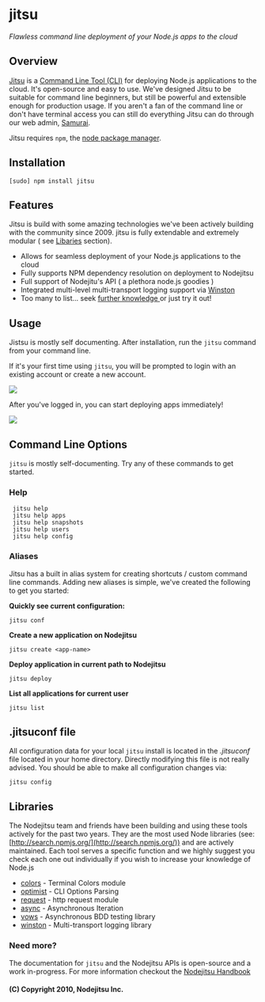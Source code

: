 # jitsu
*Flawless command line deployment of your Node.js apps to the cloud*

## Overview

[Jitsu](http://github.com/nodejitsu/jitsu) is a [Command Line Tool (CLI)](http://en.wikipedia.org/wiki/Command-line_interface) for deploying Node.js applications to the cloud. It's open-source and easy to use. We've designed Jitsu to be suitable for command line beginners, but still be powerful and extensible enough for production usage. If you aren't a fan of the command line or don't have terminal access you can still do everything Jitsu can do through our web admin, [Samurai](http://nodejitsu.com). 

Jitsu requires `npm`, the [node package manager](http://npmjs.org).


## Installation

    [sudo] npm install jitsu

## Features

Jitsu is build with some amazing technologies we've been actively building with the community since 2009. jitsu is fully extendable and extremely modular ( see [Libaries](#Libraries) section).

 - Allows for seamless deployment of your Node.js applications to the cloud
 - Fully supports NPM dependency resolution on deployment to Nodejitsu
 - Full support of Nodejitu's API ( a plethora node.js goodies )
 - Integrated multi-level multi-transport logging support via [Winston](http://github.com/indexzero/winston/)
 - Too many to list... seek [further knowledge ](http://github.com/nodejitsu/handbook) or just try it out!
 
## Usage

Jistsu is mostly self documenting. After installation, run the `jitsu` command from your command line. 

If it's your first time using `jitsu`, you will be prompted to login with an existing account or create a new account.

<img src="https://github.com/nodejitsu/jitsu/raw/master/test/promptscreenshot.png"/>

After you've logged in, you can start deploying apps immediately!

<img src="https://github.com/nodejitsu/jitsu/raw/master/test/screenshot.png"/>


## Command Line Options

`jitsu` is mostly self-documenting. Try any of these commands to get started.

### Help

     jitsu help
     jitsu help apps
     jitsu help snapshots
     jitsu help users
     jitsu help config


### Aliases

Jitsu has a built in alias system for creating shortcuts / custom command line commands. Adding new aliases is simple, we've created the following to get you started:

**Quickly see current configuration:**

    jitsu conf

**Create a new application on Nodejitsu**

    jitsu create <app-name>

**Deploy application in current path to Nodejitsu**

    jitsu deploy

**List all applications for current user**

    jitsu list


## .jitsuconf file

All configuration data for your local `jitsu` install is located in the *.jitsuconf* file located in your home directory. Directly modifying this file is not really advised. You should be able to make all configuration changes via:

    jitsu config

## Libraries
<a name="Libraries"></a>
The Nodejitsu team and friends have been building and using these tools actively for the past two years. They are the most used Node libraries (see: [http://search.npmjs.org/](http://search.npmjs.org/)) and are actively maintained. Each tool serves a specific function and we highly suggest you check each one out individually if you wish to increase your knowledge of Node.js

- [colors](http://github.com/marak/colors) - Terminal Colors module
- [optimist](http://github.com/substack/optimist) - CLI Options Parsing
- [request](http://github.com/mikeal/request) - http request module
- [async](https://github.com/caolan/async) - Asynchronous Iteration
- [vows](http://vowsjs.org) - Asynchronous BDD testing library
- [winston](http://github.com/indexzero/winston/) - Multi-transport logging library

### Need more?
The documentation for `jitsu` and the Nodejitsu APIs is open-source and a work in-progress. For more information checkout the [Nodejitsu Handbook](http://github.com/nodejitsu/handbook)

#### (C) Copyright 2010, Nodejitsu Inc.